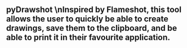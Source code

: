 ## pyDrawshot \nInspired by Flameshot, this tool allows the user to quickly be able to create drawings, save them to the clipboard, and be able to print it in their favourite application.
